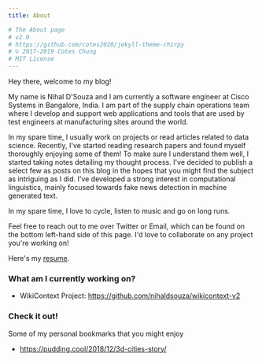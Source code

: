 ```yaml
---
title: About

# The About page
# v2.0
# https://github.com/cotes2020/jekyll-theme-chirpy
# © 2017-2019 Cotes Chung
# MIT License
---
```


Hey there, welcome to my blog! 

My name is Nihal D'Souza and I am currently a software engineer at Cisco Systems in Bangalore, India. I am part of the supply chain operations team where I develop and support web applications and tools that are used by test engineers at manufacturing sites around the world. 

In my spare time, I usually work on projects or read articles related to data science. Recently, I've started reading research papers and found myself thoroughly enjoying some of them! To make sure I understand them well, I started taking notes detailing my thought process. I've decided to publish a select few as posts on this blog in the hopes that you might find the subject as intriguing as I did. I've developed a strong interest in computational linguistics, mainly focused towards fake news detection in machine generated text. 

In my spare time, I love to cycle, listen to music and go on long runs. 

Feel free to reach out to me over Twitter or Email, which can be found on the bottom left-hand side of this page. I'd love to collaborate on any project you're working on!

Here's my [resume](/assets/resume.pdf).

### What am I currently working on?

- WikiContext Project: https://github.com/nihaldsouza/wikicontext-v2

###  Check it out!
Some of my personal bookmarks that you might enjoy

- https://pudding.cool/2018/12/3d-cities-story/

